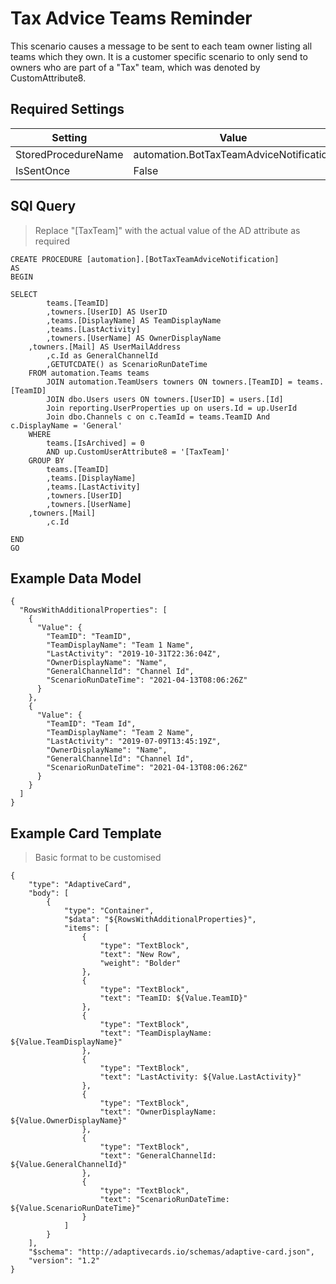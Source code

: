 # Tax Advice Teams Reminder

This scenario causes a message to be sent to each team owner listing all teams which they own. It is a customer specific scenario to only send to owners who are part of a "Tax" team, which was denoted by CustomAttribute8.

## Required Settings

| Setting | Value |
| --- | --- |
| StoredProcedureName | automation.BotTaxTeamAdviceNotification |
| IsSentOnce | False |

## SQl Query

> Replace "[TaxTeam]" with the actual value of the AD attribute as required

```
CREATE PROCEDURE [automation].[BotTaxTeamAdviceNotification]
AS
BEGIN

SELECT 
		teams.[TeamID]
		,towners.[UserID] AS UserID
		,teams.[DisplayName] AS TeamDisplayName
		,teams.[LastActivity]
		,towners.[UserName] AS OwnerDisplayName
    ,towners.[Mail] AS UserMailAddress
		,c.Id as GeneralChannelId
		,GETUTCDATE() as ScenarioRunDateTime
	FROM automation.Teams teams
		JOIN automation.TeamUsers towners ON towners.[TeamID] = teams.[TeamID]
		JOIN dbo.Users users ON towners.[UserID] = users.[Id]
		Join reporting.UserProperties up on users.Id = up.UserId
		Join dbo.Channels c on c.TeamId = teams.TeamID And c.DisplayName = 'General'
	WHERE 
		teams.[IsArchived] = 0 
		AND up.CustomUserAttribute8 = '[TaxTeam]'
	GROUP BY
		teams.[TeamID]
		,teams.[DisplayName]
		,teams.[LastActivity]
		,towners.[UserID]
		,towners.[UserName]
    ,towners.[Mail]
		,c.Id

END
GO

```

## Example Data Model

```
{
  "RowsWithAdditionalProperties": [
    {
      "Value": {
        "TeamID": "TeamID",
        "TeamDisplayName": "Team 1 Name",
        "LastActivity": "2019-10-31T22:36:04Z",
        "OwnerDisplayName": "Name",
        "GeneralChannelId": "Channel Id",
        "ScenarioRunDateTime": "2021-04-13T08:06:26Z"
      }
    },
    {
      "Value": {
        "TeamID": "Team Id",
        "TeamDisplayName": "Team 2 Name",
        "LastActivity": "2019-07-09T13:45:19Z",
        "OwnerDisplayName": "Name",
        "GeneralChannelId": "Channel Id",
        "ScenarioRunDateTime": "2021-04-13T08:06:26Z"
      }
    }
  ]
}
```

## Example Card Template

> Basic format to be customised

```
{
    "type": "AdaptiveCard",
    "body": [
        {
            "type": "Container",
            "$data": "${RowsWithAdditionalProperties}",
            "items": [
			    {
                    "type": "TextBlock",
                    "text": "New Row",
                    "weight": "Bolder"
                },
                {
                    "type": "TextBlock",
                    "text": "TeamID: ${Value.TeamID}"
                },
                {
                    "type": "TextBlock",
                    "text": "TeamDisplayName: ${Value.TeamDisplayName}"
                },
                {
                    "type": "TextBlock",
                    "text": "LastActivity: ${Value.LastActivity}"
                },
                {
                    "type": "TextBlock",
                    "text": "OwnerDisplayName: ${Value.OwnerDisplayName}"
                },
                {
                    "type": "TextBlock",
                    "text": "GeneralChannelId: ${Value.GeneralChannelId}"
                },
                {
                    "type": "TextBlock",
                    "text": "ScenarioRunDateTime: ${Value.ScenarioRunDateTime}"
                }
            ]
        }
    ],
    "$schema": "http://adaptivecards.io/schemas/adaptive-card.json",
    "version": "1.2"
}
```